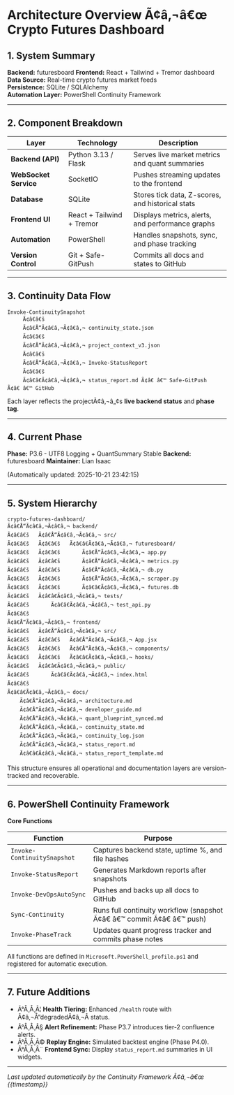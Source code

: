 # Architecture Overview Ã¢â‚¬â€œ Crypto Futures Dashboard

## 1. System Summary

**Backend:** futuresboard
**Frontend:** React + Tailwind + Tremor dashboard  
**Data Source:** Real-time crypto futures market feeds  
**Persistence:** SQLite / SQLAlchemy  
**Automation Layer:** PowerShell Continuity Framework  

---

## 2. Component Breakdown

| Layer | Technology | Description |
|-------|-------------|-------------|
| **Backend (API)** | Python 3.13 / Flask | Serves live market metrics and quant summaries |
| **WebSocket Service** | SocketIO | Pushes streaming updates to the frontend |
| **Database** | SQLite | Stores tick data, Z-scores, and historical stats |
| **Frontend UI** | React + Tailwind + Tremor | Displays metrics, alerts, and performance graphs |
| **Automation** | PowerShell | Handles snapshots, sync, and phase tracking |
| **Version Control** | Git + Safe-GitPush | Commits all docs and states to GitHub |

---

## 3. Continuity Data Flow

```text
Invoke-ContinuitySnapshot
     Ã¢â€â€š
     Ã¢â€Å“Ã¢â€â‚¬Ã¢â€â‚¬ continuity_state.json
     Ã¢â€â€š
     Ã¢â€Å“Ã¢â€â‚¬Ã¢â€â‚¬ project_context_v3.json
     Ã¢â€â€š
     Ã¢â€Å“Ã¢â€â‚¬Ã¢â€â‚¬ Invoke-StatusReport
     Ã¢â€â€š
     Ã¢â€â€Ã¢â€â‚¬Ã¢â€â‚¬ status_report.md Ã¢â€ â€™ Safe-GitPush Ã¢â€ â€™ GitHub
```

Each layer reflects the projectÃ¢â‚¬â„¢s **live backend status** and **phase tag**.

---

## 4. Current Phase

**Phase:** P3.6 - UTF8 Logging + QuantSummary Stable
**Backend:** futuresboard
**Maintainer:** Lian Isaac  

(Automatically updated: 2025-10-21 23:42:15)

---

## 5. System Hierarchy

```text
crypto-futures-dashboard/
Ã¢â€Å“Ã¢â€â‚¬Ã¢â€â‚¬ backend/
Ã¢â€â€š   Ã¢â€Å“Ã¢â€â‚¬Ã¢â€â‚¬ src/
Ã¢â€â€š   Ã¢â€â€š   Ã¢â€â€Ã¢â€â‚¬Ã¢â€â‚¬ futuresboard/
Ã¢â€â€š   Ã¢â€â€š       Ã¢â€Å“Ã¢â€â‚¬Ã¢â€â‚¬ app.py
Ã¢â€â€š   Ã¢â€â€š       Ã¢â€Å“Ã¢â€â‚¬Ã¢â€â‚¬ metrics.py
Ã¢â€â€š   Ã¢â€â€š       Ã¢â€Å“Ã¢â€â‚¬Ã¢â€â‚¬ db.py
Ã¢â€â€š   Ã¢â€â€š       Ã¢â€Å“Ã¢â€â‚¬Ã¢â€â‚¬ scraper.py
Ã¢â€â€š   Ã¢â€â€š       Ã¢â€â€Ã¢â€â‚¬Ã¢â€â‚¬ futures.db
Ã¢â€â€š   Ã¢â€â€Ã¢â€â‚¬Ã¢â€â‚¬ tests/
Ã¢â€â€š       Ã¢â€â€Ã¢â€â‚¬Ã¢â€â‚¬ test_api.py
Ã¢â€â€š
Ã¢â€Å“Ã¢â€â‚¬Ã¢â€â‚¬ frontend/
Ã¢â€â€š   Ã¢â€Å“Ã¢â€â‚¬Ã¢â€â‚¬ src/
Ã¢â€â€š   Ã¢â€â€š   Ã¢â€Å“Ã¢â€â‚¬Ã¢â€â‚¬ App.jsx
Ã¢â€â€š   Ã¢â€â€š   Ã¢â€Å“Ã¢â€â‚¬Ã¢â€â‚¬ components/
Ã¢â€â€š   Ã¢â€â€š   Ã¢â€â€Ã¢â€â‚¬Ã¢â€â‚¬ hooks/
Ã¢â€â€š   Ã¢â€â€Ã¢â€â‚¬Ã¢â€â‚¬ public/
Ã¢â€â€š       Ã¢â€â€Ã¢â€â‚¬Ã¢â€â‚¬ index.html
Ã¢â€â€š
Ã¢â€â€Ã¢â€â‚¬Ã¢â€â‚¬ docs/
    Ã¢â€Å“Ã¢â€â‚¬Ã¢â€â‚¬ architecture.md
    Ã¢â€Å“Ã¢â€â‚¬Ã¢â€â‚¬ developer_guide.md
    Ã¢â€Å“Ã¢â€â‚¬Ã¢â€â‚¬ quant_blueprint_synced.md
    Ã¢â€Å“Ã¢â€â‚¬Ã¢â€â‚¬ continuity_state.md
    Ã¢â€Å“Ã¢â€â‚¬Ã¢â€â‚¬ continuity_log.json
    Ã¢â€Å“Ã¢â€â‚¬Ã¢â€â‚¬ status_report.md
    Ã¢â€â€Ã¢â€â‚¬Ã¢â€â‚¬ status_report_template.md
```

This structure ensures all operational and documentation layers are version-tracked and recoverable.

---

## 6. PowerShell Continuity Framework

**Core Functions**

| Function | Purpose |
|-----------|----------|
| `Invoke-ContinuitySnapshot` | Captures backend state, uptime %, and file hashes |
| `Invoke-StatusReport` | Generates Markdown reports after snapshots |
| `Invoke-DevOpsAutoSync` | Pushes and backs up all docs to GitHub |
| `Sync-Continuity` | Runs full continuity workflow (snapshot Ã¢â€ â€™ commit Ã¢â€ â€™ push) |
| `Invoke-PhaseTrack` | Updates quant progress tracker and commits phase notes |

All functions are defined in `Microsoft.PowerShell_profile.ps1` and registered for automatic execution.

---

## 7. Future Additions

- Ã°Å¸Å¸Â¦ **Health Tiering:** Enhanced `/health` route with Ã¢â‚¬Å“degradedÃ¢â‚¬Â status.  
- Ã°Å¸Å¸Â§ **Alert Refinement:** Phase P3.7 introduces tier-2 confluence alerts.  
- Ã°Å¸Å¸Â© **Replay Engine:** Simulated backtest engine (Phase P4.0).  
- Ã°Å¸Å¸Â¨ **Frontend Sync:** Display `status_report.md` summaries in UI widgets.

---

_Last updated automatically by the Continuity Framework Ã¢â‚¬â€œ {{timestamp}}_
